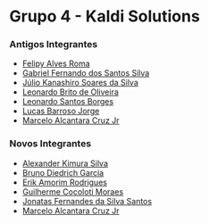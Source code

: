 # Grupo 4 - Kaldi Solutions

### Antigos Integrantes
- [Felipy Alves Roma](https://github.com/felipyroma)
- [Gabriel Fernando dos Santos Silva](https://github.com/gabrielfernando23)
- [Júlio Kanashiro Soares da Silva](https://github.com/jknss)
- [Leonardo Brito de Oliveira](https://github.com/leobr1t0)
- [Leonardo Santos Borges](https://github.com/leonardosantosborges)
- [Lucas Barroso Jorge](https://github.com/lucasjorge02)
- [Marcelo Alcantara Cruz Jr](https://github.com/MarceloSPTECH)

### Novos Integrantes
- [Alexander Kimura Silva](https://github.com/AlexanderKimura)
- [Bruno Diedrich Garcia](https://github.com/BrunoGardrich)
- [Erik Amorim Rodrigues](https://github.com/ErikAmorim13)
- [Guilherme Cocoloti Moraes](https://github.com/GuilhermeCocoloti)
- [Jonatas Fernandes da Silva Santos](https://github.com/jofsan)
- [Marcelo Alcantara Cruz Jr](https://github.com/MarceloSPTECH)
<!--

**Here are some ideas to get you started:**

🙋‍♀️ A short introduction - what is your organization all about?
🌈 Contribution guidelines - how can the community get involved?
👩‍💻 Useful resources - where can the community find your docs? Is there anything else the community should know?
🍿 Fun facts - what does your team eat for breakfast?
🧙 Remember, you can do mighty things with the power of [Markdown](https://docs.github.com/github/writing-on-github/getting-started-with-writing-and-formatting-on-github/basic-writing-and-formatting-syntax)
-->
